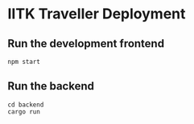 # IITK Traveller Deployment 

## Run the development frontend

```
npm start
```

## Run the backend

```
cd backend
cargo run
```